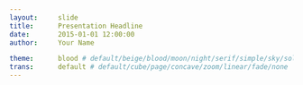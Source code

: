 ```yaml
---
layout:     slide
title:      Presentation Headline
date:       2015-01-01 12:00:00
author:     Your Name

theme:		blood # default/beige/blood/moon/night/serif/simple/sky/solarized
trans:		default # default/cube/page/concave/zoom/linear/fade/none
---
```

<script type="text/template">  
#{{ page.title }}
##{{ page.author }}
###{{ page.date }}
--horizontal
<!-- Start Writing Below in Markdown -->
Showcasing Presentation Features
--horizontal
Seperate with --horizontal between content for horizontal slides.
--vertical
Seperate with --vertical between content for vertical slides.
--horizontal
#Headers:

# Header 1

## Header 2

### Header 3
--horizontal
#Styling:

**Bold**

*Italics*

***Bold and Italics***
--horizontal
#Lists:

1. Item 1

2. Item 2

* Unordered Item 

  * Sub Item 1

    1. **Bold** Sub Sub Ordered Item
--horizontal
#Links:

[In-Line](https://www.google.com)

[I'm a reference-style link 1][1]

[I'm a reference-style link 1][2]

[1]:https://www.mozilla.org
[2]:http://www.reddit.com
--horizontal
#Images:

![Description](http://img3.wikia.nocookie.net/__cb20140102180853/fairytail/images/5/5b/Logo_Fairy_Tail_right.png)
--horizontal
#Code:

Inline `code`.

--vertical
```python
import numpy as np
def _set_colors():
    HighRGB = np.array([26, 152, 80]) / 255.
```

--horizontal
#Quotes

> War does not decide who is right, only who is **left**.

--horizontal
#HTML

You actually can not write in HTML using this template. If you want to create HTML presentations using this framework head over to [reveal.js](http://lab.hakim.se/reveal-js/#/).

<!-- End Here -->
--vertical
#[Print]({{ site.url }}{{ site.baseurl }}{{ page.url }}/?print-pdf#)
#[Back](/../Project-Pages)

Created using [reveal.js](http://lab.hakim.se/reveal-js/#/) by [Hakim El Hattab](http://hakim.se/).
</script> 


